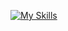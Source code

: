 [![My Skills](https://skillicons.dev/icons?i=next,react,tailwind,typescript,express,fastify,prisma)](https://skillicons.dev)
